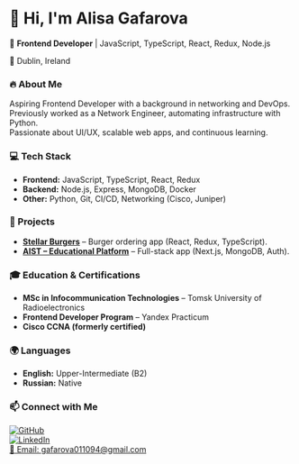 # 👋 Hi, I'm Alisa Gafarova  

🚀 **Frontend Developer** | JavaScript, TypeScript, React, Redux, Node.js

📍 Dublin, Ireland  

### 🔥 About Me  
Aspiring Frontend Developer with a background in networking and DevOps.  
Previously worked as a Network Engineer, automating infrastructure with Python.  
Passionate about UI/UX, scalable web apps, and continuous learning.  

### 💻 Tech Stack  
- **Frontend:** JavaScript, TypeScript, React, Redux  
- **Backend:** Node.js, Express, MongoDB, Docker  
- **Other:** Python, Git, CI/CD, Networking (Cisco, Juniper)  

### 📌 Projects  
- **[Stellar Burgers](https://github.com/alisagafarova/react-burger)** – Burger ordering app (React, Redux, TypeScript).  
- **[AIST – Educational Platform](https://github.com/alisagafarova/aist-frontend)** – Full-stack app (Next.js, MongoDB, Auth).  

### 🎓 Education & Certifications  
- **MSc in Infocommunication Technologies** – Tomsk University of Radioelectronics  
- **Frontend Developer Program** – Yandex Practicum  
- **Cisco CCNA (formerly certified)**  

### 🌍 Languages  
- **English:** Upper-Intermediate (B2)  
- **Russian:** Native  

### 📫 Connect with Me  
[![GitHub](https://img.shields.io/badge/GitHub-black?logo=github&style=for-the-badge)](https://github.com/alisagafarova)  
[![LinkedIn](https://img.shields.io/badge/LinkedIn-blue?logo=linkedin&style=for-the-badge)](https://www.linkedin.com/in/alisa-gafarova-77588a184/)  
[📧 Email: gafarova011094@gmail.com](mailto:gafarova011094@gmail.com)  
